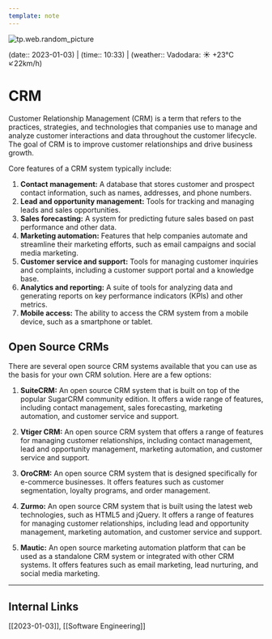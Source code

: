 ```yaml
---
template: note
---
```

![tp.web.random_picture](https://images.unsplash.com/photo-1475070929565-c985b496cb9f?crop=entropy&cs=tinysrgb&fit=crop&fm=jpg&h=300&ixid=MnwxfDB8MXxyYW5kb218MHx8dHJlZSxsYW5kc2NhcGUsd2F0ZXIsbW91bnRhaW58fHx8fHwxNjcyNzIyMjA3&ixlib=rb-4.0.3&q=80&utm_campaign=api-credit&utm_medium=referral&utm_source=unsplash_source&w=900)

(date:: 2023-01-03) | (time:: 10:33) | (weather:: Vadodara: ☀️   +23°C ↙22km/h)

# CRM

Customer Relationship Management (CRM) is a term that refers to the practices, strategies, and technologies that companies use to manage and analyze customer interactions and data throughout the customer lifecycle. The goal of CRM is to improve customer relationships and drive business growth.

Core features of a CRM system typically include:
1.  **Contact management:** A database that stores customer and prospect contact information, such as names, addresses, and phone numbers.
2.  **Lead and opportunity management:** Tools for tracking and managing leads and sales opportunities.
3.  **Sales forecasting:** A system for predicting future sales based on past performance and other data.
4.  **Marketing automation:** Features that help companies automate and streamline their marketing efforts, such as email campaigns and social media marketing.
5.  **Customer service and support:** Tools for managing customer inquiries and complaints, including a customer support portal and a knowledge base.
6.  **Analytics and reporting:** A suite of tools for analyzing data and generating reports on key performance indicators (KPIs) and other metrics.
7.  **Mobile access:** The ability to access the CRM system from a mobile device, such as a smartphone or tablet.

## Open Source CRMs

There are several open source CRM systems available that you can use as the basis for your own CRM solution. Here are a few options:

1. **SuiteCRM:** An open source CRM system that is built on top of the popular SugarCRM community edition. It offers a wide range of features, including contact management, sales forecasting, marketing automation, and customer service and support.
   
2. **Vtiger CRM:** An open source CRM system that offers a range of features for managing customer relationships, including contact management, lead and opportunity management, marketing automation, and customer service and support.

3. **OroCRM:** An open source CRM system that is designed specifically for e-commerce businesses. It offers features such as customer segmentation, loyalty programs, and order management.
   
4. **Zurmo:** An open source CRM system that is built using the latest web technologies, such as HTML5 and jQuery. It offers a range of features for managing customer relationships, including lead and opportunity management, marketing automation, and customer service and support.
   
5. **Mautic:** An open source marketing automation platform that can be used as a standalone CRM system or integrated with other CRM systems. It offers features such as email marketing, lead nurturing, and social media marketing.

---
## Internal Links
[[2023-01-03]], [[Software Engineering]] 